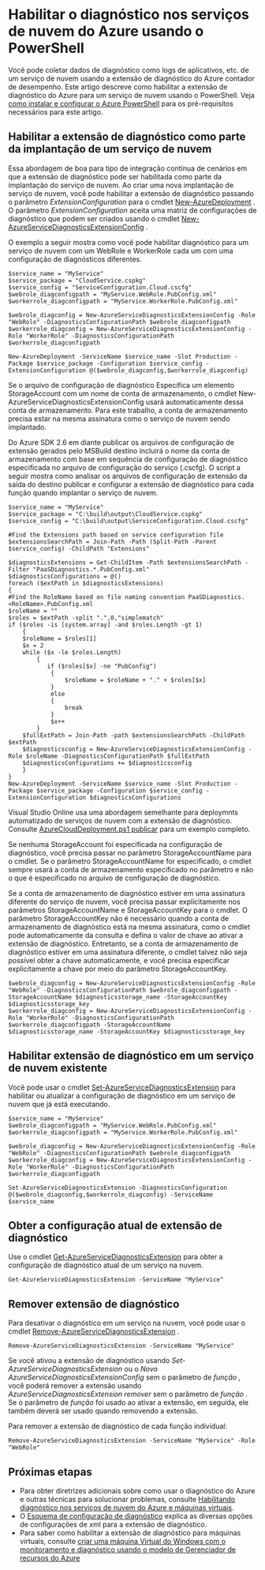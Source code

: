 <properties
    pageTitle="Habilitar o diagnóstico nos serviços de nuvem do Azure usando o PowerShell | Microsoft Azure"
    description="Saiba como habilitar o diagnóstico para serviços de nuvem usando o PowerShell"
    services="cloud-services"
    documentationCenter=".net"
    authors="Thraka"
    manager="timlt"
    editor=""/>

<tags
    ms.service="cloud-services"
    ms.workload="tbd"
    ms.tgt_pltfrm="na"
    ms.devlang="dotnet"
    ms.topic="article"
    ms.date="09/06/2016"
    ms.author="adegeo"/>


# <a name="enable-diagnostics-in-azure-cloud-services-using-powershell"></a>Habilitar o diagnóstico nos serviços de nuvem do Azure usando o PowerShell

Você pode coletar dados de diagnóstico como logs de aplicativos, etc. de um serviço de nuvem usando a extensão de diagnóstico do Azure contador de desempenho. Este artigo descreve como habilitar a extensão de diagnóstico do Azure para um serviço de nuvem usando o PowerShell.  Veja [como instalar e configurar o Azure PowerShell](../powershell-install-configure.md) para os pré-requisitos necessários para este artigo.

## <a name="enable-diagnostics-extension-as-part-of-deploying-a-cloud-service"></a>Habilitar a extensão de diagnóstico como parte da implantação de um serviço de nuvem

Essa abordagem de boa para tipo de integração contínua de cenários em que a extensão de diagnóstico pode ser habilitada como parte da implantação do serviço de nuvem. Ao criar uma nova implantação de serviço de nuvem, você pode habilitar a extensão de diagnóstico passando o parâmetro *ExtensionConfiguration* para o cmdlet [New-AzureDeployment](https://msdn.microsoft.com/library/azure/mt589089.aspx) . O parâmetro *ExtensionConfiguration* aceita uma matriz de configurações de diagnóstico que podem ser criados usando o cmdlet [New-AzureServiceDiagnosticsExtensionConfig](https://msdn.microsoft.com/library/azure/mt589168.aspx) .

O exemplo a seguir mostra como você pode habilitar diagnóstico para um serviço de nuvem com um WebRole e WorkerRole cada um com uma configuração de diagnósticos diferentes.

    $service_name = "MyService"
    $service_package = "CloudService.cspkg"
    $service_config = "ServiceConfiguration.Cloud.cscfg"
    $webrole_diagconfigpath = "MyService.WebRole.PubConfig.xml"
    $workerrole_diagconfigpath = "MyService.WorkerRole.PubConfig.xml"

    $webrole_diagconfig = New-AzureServiceDiagnosticsExtensionConfig -Role "WebRole" -DiagnosticsConfigurationPath $webrole_diagconfigpath
    $workerrole_diagconfig = New-AzureServiceDiagnosticsExtensionConfig -Role "WorkerRole" -DiagnosticsConfigurationPath $workerrole_diagconfigpath

    New-AzureDeployment -ServiceName $service_name -Slot Production -Package $service_package -Configuration $service_config -ExtensionConfiguration @($webrole_diagconfig,$workerrole_diagconfig)

Se o arquivo de configuração de diagnóstico Especifica um elemento StorageAccount com um nome de conta de armazenamento, o cmdlet New-AzureServiceDiagnosticsExtensionConfig usará automaticamente dessa conta de armazenamento. Para este trabalho, a conta de armazenamento precisa estar na mesma assinatura como o serviço de nuvem sendo implantado.

Do Azure SDK 2.6 em diante publicar os arquivos de configuração de extensão gerados pelo MSBuild destino incluirá o nome da conta de armazenamento com base em sequência de configuração de diagnóstico especificada no arquivo de configuração do serviço (.cscfg). O script a seguir mostra como analisar os arquivos de configuração de extensão da saída do destino publicar e configurar a extensão de diagnóstico para cada função quando implantar o serviço de nuvem.

    $service_name = "MyService"
    $service_package = "C:\build\output\CloudService.cspkg"
    $service_config = "C:\build\output\ServiceConfiguration.Cloud.cscfg"

    #Find the Extensions path based on service configuration file
    $extensionsSearchPath = Join-Path -Path (Split-Path -Parent $service_config) -ChildPath "Extensions"

    $diagnosticsExtensions = Get-ChildItem -Path $extensionsSearchPath -Filter "PaaSDiagnostics.*.PubConfig.xml"
    $diagnosticsConfigurations = @()
    foreach ($extPath in $diagnosticsExtensions)
    {
    #Find the RoleName based on file naming convention PaaSDiagnostics.<RoleName>.PubConfig.xml
    $roleName = ""
    $roles = $extPath -split ".",0,"simplematch"
    if ($roles -is [system.array] -and $roles.Length -gt 1)
        {
        $roleName = $roles[1]
        $x = 2
        while ($x -le $roles.Length)
            {
               if ($roles[$x] -ne "PubConfig")
                {
                    $roleName = $roleName + "." + $roles[$x]
                }
                else
                {
                    break
                }
                $x++
            }
        $fullExtPath = Join-Path -path $extensionsSearchPath -ChildPath $extPath
        $diagnosticsconfig = New-AzureServiceDiagnosticsExtensionConfig -Role $roleName -DiagnosticsConfigurationPath $fullExtPath
        $diagnosticsConfigurations += $diagnosticsconfig
        }
    }
    New-AzureDeployment -ServiceName $service_name -Slot Production -Package $service_package -Configuration $service_config -ExtensionConfiguration $diagnosticsConfigurations

Visual Studio Online usa uma abordagem semelhante para deploymnts automatizado de serviços de nuvem com a extensão de diagnóstico. Consulte [AzureCloudDeployment.ps1 publicar](https://github.com/Microsoft/vso-agent-tasks/blob/master/Tasks/AzureCloudPowerShellDeployment/Publish-AzureCloudDeployment.ps1) para um exemplo completo.

Se nenhuma StorageAccount foi especificada na configuração de diagnóstico, você precisa passar no parâmetro StorageAccountName para o cmdlet. Se o parâmetro StorageAccountName for especificado, o cmdlet sempre usará a conta de armazenamento especificado no parâmetro e não o que é especificado no arquivo de configuração de diagnóstico.

Se a conta de armazenamento de diagnóstico estiver em uma assinatura diferente do serviço de nuvem, você precisa passar explicitamente nos parâmetros StorageAccountName e StorageAccountKey para o cmdlet. O parâmetro StorageAccountKey não é necessário quando a conta de armazenamento de diagnóstico está na mesma assinatura, como o cmdlet pode automaticamente da consulta e defina o valor de chave ao ativar a extensão de diagnóstico. Entretanto, se a conta de armazenamento de diagnóstico estiver em uma assinatura diferente, o cmdlet talvez não seja possível obter a chave automaticamente, e você precisa especificar explicitamente a chave por meio do parâmetro StorageAccountKey.

    $webrole_diagconfig = New-AzureServiceDiagnosticsExtensionConfig -Role "WebRole" -DiagnosticsConfigurationPath $webrole_diagconfigpath -StorageAccountName $diagnosticsstorage_name -StorageAccountKey $diagnosticsstorage_key
    $workerrole_diagconfig = New-AzureServiceDiagnosticsExtensionConfig -Role "WorkerRole" -DiagnosticsConfigurationPath $workerrole_diagconfigpath -StorageAccountName $diagnosticsstorage_name -StorageAccountKey $diagnosticsstorage_key


## <a name="enable-diagnostics-extension-on-an-existing-cloud-service"></a>Habilitar extensão de diagnóstico em um serviço de nuvem existente

Você pode usar o cmdlet [Set-AzureServiceDiagnosticsExtension](https://msdn.microsoft.com/library/azure/mt589140.aspx) para habilitar ou atualizar a configuração de diagnóstico em um serviço de nuvem que já está executando.


    $service_name = "MyService"
    $webrole_diagconfigpath = "MyService.WebRole.PubConfig.xml"
    $workerrole_diagconfigpath = "MyService.WorkerRole.PubConfig.xml"

    $webrole_diagconfig = New-AzureServiceDiagnosticsExtensionConfig -Role "WebRole" -DiagnosticsConfigurationPath $webrole_diagconfigpath
    $workerrole_diagconfig = New-AzureServiceDiagnosticsExtensionConfig -Role "WorkerRole" -DiagnosticsConfigurationPath $workerrole_diagconfigpath

    Set-AzureServiceDiagnosticsExtension -DiagnosticsConfiguration @($webrole_diagconfig,$workerrole_diagconfig) -ServiceName $service_name


## <a name="get-current-diagnostics-extension-configuration"></a>Obter a configuração atual de extensão de diagnóstico
Use o cmdlet [Get-AzureServiceDiagnosticsExtension](https://msdn.microsoft.com/library/azure/mt589204.aspx) para obter a configuração de diagnóstico atual de um serviço na nuvem.

    Get-AzureServiceDiagnosticsExtension -ServiceName "MyService"

## <a name="remove-diagnostics-extension"></a>Remover extensão de diagnóstico
Para desativar o diagnóstico em um serviço na nuvem, você pode usar o cmdlet [Remove-AzureServiceDiagnosticsExtension](https://msdn.microsoft.com/library/azure/mt589183.aspx) .

    Remove-AzureServiceDiagnosticsExtension -ServiceName "MyService"

Se você ativou a extensão de diagnóstico usando *Set-AzureServiceDiagnosticsExtension* ou o *Novo AzureServiceDiagnosticsExtensionConfig* sem o parâmetro de *função* , você poderá remover a extensão usando *AzureServiceDiagnosticsExtension remover* sem o parâmetro de *função* . Se o parâmetro de *função* foi usado ao ativar a extensão, em seguida, ele também deverá ser usado quando removendo a extensão.

Para remover a extensão de diagnóstico de cada função individual:

    Remove-AzureServiceDiagnosticsExtension -ServiceName "MyService" -Role "WebRole"


## <a name="next-steps"></a>Próximas etapas

- Para obter diretrizes adicionais sobre como usar o diagnóstico do Azure e outras técnicas para solucionar problemas, consulte [Habilitando diagnóstico nos serviços de nuvem do Azure e máquinas virtuais](cloud-services-dotnet-diagnostics.md).
- O [Esquema de configuração de diagnóstico](https://msdn.microsoft.com/library/azure/dn782207.aspx) explica as diversas opções de configurações de xml para a extensão de diagnóstico.
- Para saber como habilitar a extensão de diagnóstico para máquinas virtuais, consulte [criar uma máquina Virtual do Windows com o monitoramento e diagnóstico usando o modelo de Gerenciador de recursos do Azure](../virtual-machines/virtual-machines-windows-extensions-diagnostics-template.md)  
